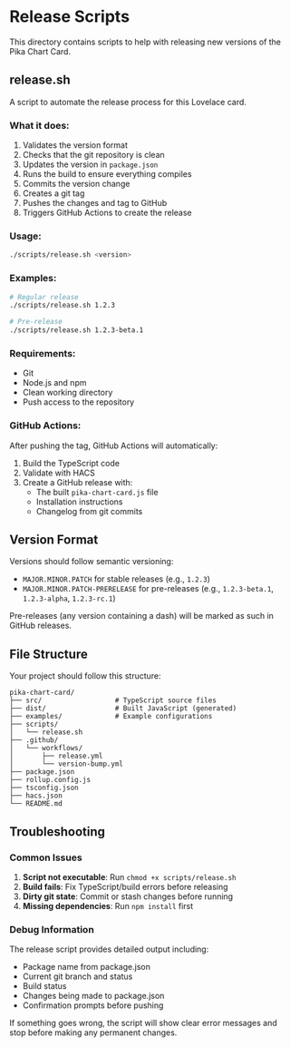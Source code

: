 # Release Scripts

This directory contains scripts to help with releasing new versions of the Pika Chart Card.

## release.sh

A script to automate the release process for this Lovelace card.

### What it does:
1. Validates the version format
2. Checks that the git repository is clean
3. Updates the version in `package.json`
4. Runs the build to ensure everything compiles
5. Commits the version change
6. Creates a git tag
7. Pushes the changes and tag to GitHub
8. Triggers GitHub Actions to create the release

### Usage:
```bash
./scripts/release.sh <version>
```

### Examples:
```bash
# Regular release
./scripts/release.sh 1.2.3

# Pre-release
./scripts/release.sh 1.2.3-beta.1
```

### Requirements:
- Git
- Node.js and npm
- Clean working directory
- Push access to the repository

### GitHub Actions:
After pushing the tag, GitHub Actions will automatically:
1. Build the TypeScript code
2. Validate with HACS
3. Create a GitHub release with:
   - The built `pika-chart-card.js` file
   - Installation instructions
   - Changelog from git commits

## Version Format

Versions should follow semantic versioning:
- `MAJOR.MINOR.PATCH` for stable releases (e.g., `1.2.3`)
- `MAJOR.MINOR.PATCH-PRERELEASE` for pre-releases (e.g., `1.2.3-beta.1`, `1.2.3-alpha`, `1.2.3-rc.1`)

Pre-releases (any version containing a dash) will be marked as such in GitHub releases.

## File Structure

Your project should follow this structure:
```
pika-chart-card/
├── src/                  # TypeScript source files
├── dist/                 # Built JavaScript (generated)
├── examples/             # Example configurations
├── scripts/
│   └── release.sh
├── .github/
│   └── workflows/
│       ├── release.yml
│       └── version-bump.yml
├── package.json
├── rollup.config.js
├── tsconfig.json
├── hacs.json
└── README.md
```

## Troubleshooting

### Common Issues

1. **Script not executable**: Run `chmod +x scripts/release.sh`
2. **Build fails**: Fix TypeScript/build errors before releasing
3. **Dirty git state**: Commit or stash changes before running
4. **Missing dependencies**: Run `npm install` first

### Debug Information

The release script provides detailed output including:
- Package name from package.json
- Current git branch and status
- Build status
- Changes being made to package.json
- Confirmation prompts before pushing

If something goes wrong, the script will show clear error messages and stop before making any permanent changes.